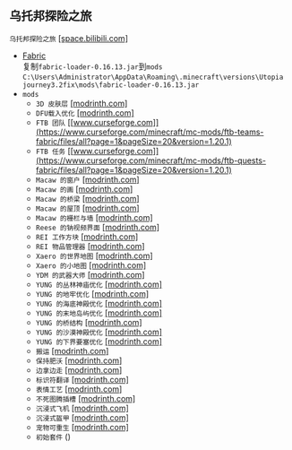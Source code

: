 ## 乌托邦探险之旅
`乌托邦探险之旅` [[space.bilibili.com]](https://space.bilibili.com/43865538)
* [Fabric](fabric.md)  
复制`fabric-loader-0.16.13.jar`到`mods`  
`C:\Users\Administrator\AppData\Roaming\.minecraft\versions\Utopia journey3.2fix\mods\fabric-loader-0.16.13.jar`
* `mods`
    * `3D 皮肤层` [[modrinth.com]](https://modrinth.com/mod/3dskinlayers/versions?g=1.20.1&l=fabric)
    * `DFU载入优化` [[modrinth.com]](https://modrinth.com/mod/lazydfu/versions?g=1.20.1)
    * `FTB 团队` [[www.curseforge.com]](https://www.curseforge.com/minecraft/mc-mods/ftb-teams-fabric/files/all?page=1&pageSize=20&version=1.20.1)
    * `FTB 任务` [[www.curseforge.com]](https://www.curseforge.com/minecraft/mc-mods/ftb-quests-fabric/files/all?page=1&pageSize=20&version=1.20.1)
    * `Macaw 的窗户` [[modrinth.com]](https://modrinth.com/mod/macaws-windows/versions?g=1.20.1&l=fabric)
    * `Macaw 的画` [[modrinth.com]](https://modrinth.com/mod/macaws-paintings/versions?g=1.20.1&l=fabric)
    * `Macaw 的桥梁` [[modrinth.com]](https://modrinth.com/mod/macaws-bridges/versions?g=1.20.1&l=fabric)
    * `Macaw 的屋顶` [[modrinth.com]](https://modrinth.com/mod/macaws-roofs/versions?g=1.20.1&l=fabric)
    * `Macaw 的栅栏与墙` [[modrinth.com]](https://modrinth.com/mod/macaws-fences-and-walls/versions?g=1.20.1&l=fabric)
    * `Reese 的钠视频界面` [[modrinth.com]](https://modrinth.com/mod/reeses-sodium-options/versions?g=1.20.1&l=fabric)
    * `REI 工作方块` [[modrinth.com]](https://modrinth.com/mod/roughly-enough-professions-rep/versions?g=1.20.1&l=fabric)
    * `REI 物品管理器` [[modrinth.com]](https://modrinth.com/mod/rei/versions?g=1.20.1&l=fabric)
    * `Xaero 的世界地图` [[modrinth.com]](https://modrinth.com/mod/xaeros-world-map/versions?g=1.20.1&l=fabric)
    * `Xaero 的小地图` [[modrinth.com]](https://modrinth.com/mod/xaeros-minimap/versions?g=1.20.1&l=fabric)
    * `YDM 的武器大师` [[modrinth.com]](https://modrinth.com/mod/weaponmaster/versions?g=1.20.1&l=fabric)
    * `YUNG 的丛林神庙优化` [[modrinth.com]](https://modrinth.com/mod/yungs-better-jungle-temples/versions?g=1.20.1&l=fabric)
    * `YUNG 的地牢优化` [[modrinth.com]](https://modrinth.com/mod/yungs-better-dungeons/versions?g=1.20.1&l=fabric)
    * `YUNG 的海底神殿优化` [[modrinth.com]](https://modrinth.com/mod/yungs-better-ocean-monuments/versions?g=1.20.1&l=fabric)
    * `YUNG 的末地岛屿优化` [[modrinth.com]](https://modrinth.com/mod/yungs-better-end-island/versions?g=1.20.1&l=fabric)
    * `YUNG 的桥结构` [[modrinth.com]](https://modrinth.com/mod/yungs-bridges/versions?g=1.20.1&l=fabric)
    * `YUNG 的沙漠神殿优化` [[modrinth.com]](https://modrinth.com/mod/yungs-better-desert-temples/versions?g=1.20.1&l=fabric)
    * `YUNG 的下界要塞优化` [[modrinth.com]](https://modrinth.com/mod/yungs-better-nether-fortresses/versions?g=1.20.1&l=fabric)
    * `搬运` [[modrinth.com]](https://modrinth.com/mod/carry-on/versions?g=1.20.1&l=fabric)
    * `保持肥沃` [[modrinth.com]](https://modrinth.com/mod/carry-on/versions?g=1.20.1&l=fabric)
    * `边拿边走` [[modrinth.com]](https://modrinth.com/mod/invmove/versions?g=1.20.1&l=fabric)
    * `标识符翻译` [[modrinth.com]](https://modrinth.com/mod/identifier-translation/versions?g=1.20.1&l=fabric)
    * `表情工艺` [[modrinth.com]](https://modrinth.com/plugin/emotecraft/versions?g=1.20.1&l=fabric)
    * `不死图腾插槽` [[modrinth.com]](https://modrinth.com/mod/charm-of-undying/versions?g=1.20.1&l=fabric)
    * `沉浸式飞机` [[modrinth.com]](https://modrinth.com/mod/immersive-aircraft/versions?g=1.20.1&l=fabric)
    * `沉浸式盔甲` [[modrinth.com]](https://modrinth.com/mod/immersive-armors/versions?g=1.20.1&l=fabric)
    * `宠物可重生` [[modrinth.com]](https://modrinth.com/mod/respawnable-pets/versions?g=1.20.1&l=fabric)
    * `初始套件` ()